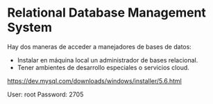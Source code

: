  # Relational Database Management System

Hay dos maneras de acceder a manejadores de bases de datos:

* Instalar en máquina local un administrador de bases relacional.
* Tener ambientes de desarrollo especiales o servicios cloud.

https://dev.mysql.com/downloads/windows/installer/5.6.html

User: root
Password: 2705
